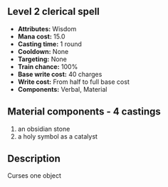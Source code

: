 ## Level 2 clerical spell
- **Attributes:** Wisdom
- **Mana cost:** 15.0
- **Casting time:** 1 round
- **Cooldown:** None
- **Targeting:** None
- **Train chance:** 100%
- **Base write cost:** 40 charges
- **Write cost:** From half to full base cost
- **Components:** Verbal, Material
## Material components - 4 castings
1. an obsidian stone
2. a holy symbol as a catalyst
## Description
Curses one object
